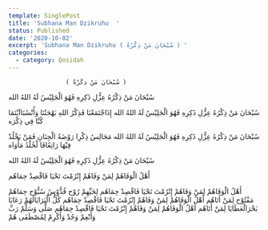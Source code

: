 ```yaml
---
template: SinglePost
title: 'Subhana Man Dzikruhu  '
status: Published
date: '2020-10-02'
excerpt: 'Subhana Man Dzikruhu ( سُبْحَانَ مَنْ ذِكْرُهُ ) '
categories:
  - category: Qosidah
---
```

                    ( سُبْحَانَ مَنْ ذِكْرُهُ )

سُبْحَانَ مَنْ ذِكْرُهُ عِزٌّلِ ذَكِرِهِ
فَهُوَ الْجَلِيْسُ لَهُ اللهُ الله

سُبْحَانَ مَنْ ذِكْرُهُ عِزٌّلِ ذَكِرِهِ
فَهُوَ الْجَلِيْسُ لَهُ اللهُ الله
إِذَاجْتَمَعْنَا فَذِكْرُ اللهِ بَهْجَتُنَا
وَأُنْسُنَااَيْنَمَا كُنَّا فِي ذِكْرَه

سُبْحَانَ مَنْ ذِكْرُهُ عِزٌّلِ ذَكِرِهِ
فَهُوَ الْجَلِيْسُ لَهُ اللهُ الله
مَجَالِسُ ذِكْرِا رَوْضَةُ الْجِنَانِ فَمَنْ
يَخْلُدْ فِيْهَا رَاتِعًافَا لْخُلْدُ مَأْوَاه


سُبْحَانَ مَنْ ذِكْرُهُ عِزٌّلِ ذَكِرِهِ
فَهُوَ الْجَلِيْسُ لَهُ اللهُ الله

أَهْلُ الْوَفَاهُمْ لِمَنْ وَفَاهُمْ
إِنْرُمْتَ تَحْيَا فَاقْصِدْ حِمَاهُم

أَهْلُ الْوَفَاهُمْ لِمَنْ وَفَاهُمْ
إِنْرُمْتَ تَحْيَا فَاقْصِدْ حِمَاهُم
لِحَيِّهِمْ رُوْح قُدُّوْسُ سُبُّوْح
حِمَاهُمْ مَفْتُوْح لِمَنْ أَتَاهُم 
أَهْلُ الْوَفَاهُمْ لِمَنْ وَفَاهُمْ
إِنْرُمْتَ تَحْيَا فَاقْصِدْ حِمَاهُم
كُلُّ الْبَرَايَالَهُمْ رَعَايَا
بَحْرَالْعَطَايَا لِمَنْ أَتَاهُم
أَهْلُ الْوَفَاهُمْ لِمَنْ وَفَاهُمْ
إِنْرُمْتَ تَحْيَا فَاقْصِدْ حِمَاهُم
صَلِّى وَسَلِّمْ رَبِّ وَأَنْعِمْ وَجُدْ وَأَكْرِمْ لِمُصْطَفَى هُمْ
